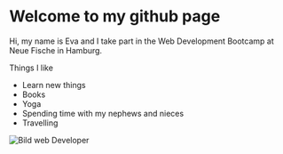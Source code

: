 # Welcome to my github page

Hi, my name is Eva and I take part in the Web Development Bootcamp at Neue Fische in Hamburg. 

Things I like
- Learn new things
- Books
- Yoga
- Spending time with my nephews and nieces
- Travelling
  
![Bild web Developer](https://media3.giphy.com/media/v1.Y2lkPTc5MGI3NjExM3liZmE4aXAxMHBhNWhtcXN5YmtuZ292bGp1N3F5eWZldzN3ODQwaiZlcD12MV9pbnRlcm5hbF9naWZfYnlfaWQmY3Q9Zw/QKkV58ufpV4ksJ1Okh/giphy.gif)
